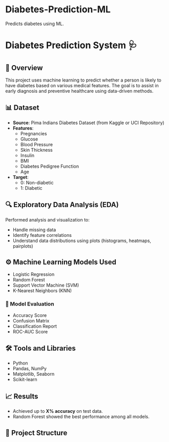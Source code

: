 # Diabetes-Prediction-ML
Predicts diabetes using ML.
# Diabetes Prediction System 🩺

## 📌 Overview
This project uses machine learning to predict whether a person is likely to have diabetes based on various medical features. The goal is to assist in early diagnosis and preventive healthcare using data-driven methods.

## 📊 Dataset
- **Source**: Pima Indians Diabetes Dataset (from Kaggle or UCI Repository)
- **Features**:
  - Pregnancies
  - Glucose
  - Blood Pressure
  - Skin Thickness
  - Insulin
  - BMI
  - Diabetes Pedigree Function
  - Age
- **Target**:
  - 0: Non-diabetic
  - 1: Diabetic

## 🔍 Exploratory Data Analysis (EDA)
Performed analysis and visualization to:
- Handle missing data
- Identify feature correlations
- Understand data distributions using plots (histograms, heatmaps, pairplots)

## ⚙️ Machine Learning Models Used
- Logistic Regression
- Random Forest
- Support Vector Machine (SVM)
- K-Nearest Neighbors (KNN)

### 🧪 Model Evaluation
- Accuracy Score
- Confusion Matrix
- Classification Report
- ROC-AUC Score

## 🛠️ Tools and Libraries
- Python
- Pandas, NumPy
- Matplotlib, Seaborn
- Scikit-learn

## 📈 Results
- Achieved up to **X% accuracy** on test data.
- Random Forest showed the best performance among all models.

## 📁 Project Structure
